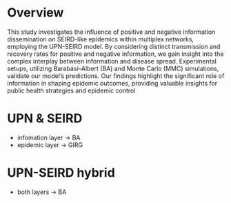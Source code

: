 # Overview
This study investigates the influence of positive and negative information dissemination on SEIRD-like epidemics within multiplex networks, employing the UPN-SEIRD model. By considering distinct transmission and recovery rates for positive and negative information, we gain insight into the complex interplay between information and disease spread. Experimental setups, utilizing Barabási–Albert (BA) and Monte Carlo (MMC) simulations, validate our model’s predictions. Our findings highlight the significant role of information in shaping epidemic outcomes, providing valuable insights for public health strategies and epidemic control

# UPN & SEIRD
  * infomation layer -> BA
  * epidemic layer -> GIRG

# UPN-SEIRD hybrid 
  * both layers -> BA
